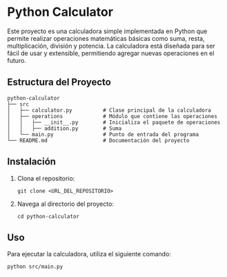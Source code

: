 # Python Calculator

Este proyecto es una calculadora simple implementada en Python que permite realizar operaciones matemáticas básicas como suma, resta, multiplicación, división y potencia. La calculadora está diseñada para ser fácil de usar y extensible, permitiendo agregar nuevas operaciones en el futuro.

## Estructura del Proyecto

```
python-calculator
├── src
│   ├── calculator.py          # Clase principal de la calculadora
│   ├── operations             # Módulo que contiene las operaciones
│   │   ├── __init__.py        # Inicializa el paquete de operaciones
│   │   ├── addition.py        # Suma
│   └── main.py                # Punto de entrada del programa
└── README.md                  # Documentación del proyecto
```

## Instalación

1. Clona el repositorio:
   ```
   git clone <URL_DEL_REPOSITORIO>
   ```
2. Navega al directorio del proyecto:
   ```
   cd python-calculator
   ```

## Uso

Para ejecutar la calculadora, utiliza el siguiente comando:
```
python src/main.py
```
